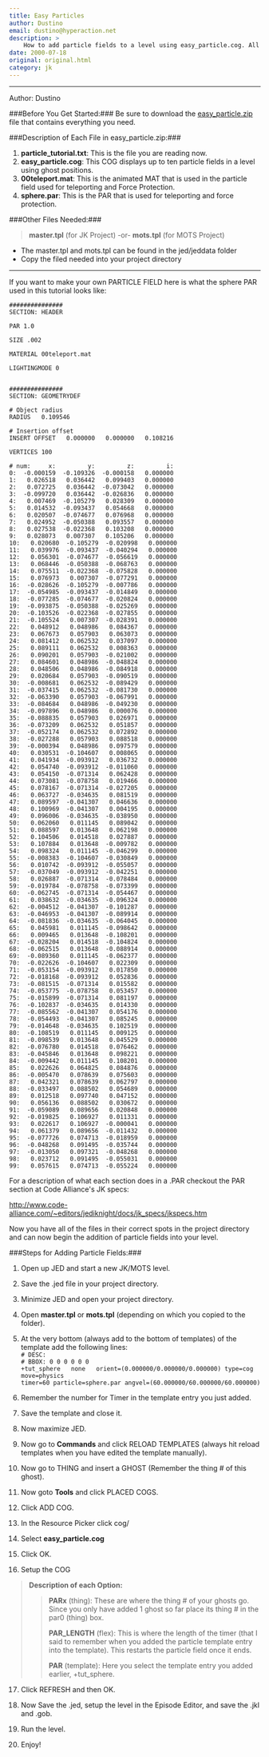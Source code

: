 ```yaml
---
title: Easy Particles
author: Dustino
email: dustino@hyperaction.net
description: >
    How to add particle fields to a level using easy_particle.cog. All the files needed for the tutorial are included in the zip.
date: 2000-07-18
original: original.html
category: jk
---
```

-----

Author: Dustino

###Before You Get Started:###
Be sure to download the [easy\_particle.zip](easy_particle.zip) file
that contains everything you need.

###Description of Each File in easy\_particle.zip:###
1.  **particle\_tutorial.txt**: This is the file you are reading now.
2.  **easy\_particle.cog**: This COG displays up to ten particle fields
in a level using ghost positions.
3.  **00teleport.mat**: This is the animated MAT that is used in the
particle field used for teleporting and Force Protection.
4.  **sphere.par**: This is the PAR that is used for teleporting and
force protection.

###Other Files Needed:###
> **master.tpl** (for JK Project) -or- **mots.tpl** (for MOTS Project)

- The master.tpl and mots.tpl can be found in the jed/jeddata folder
- Copy the filed needed into your project directory

-----

If you want to make your own PARTICLE FIELD here is what the sphere PAR
used in this tutorial looks like:

```
###############
SECTION: HEADER

PAR 1.0

SIZE .002

MATERIAL 00teleport.mat

LIGHTINGMODE 0


###############
SECTION: GEOMETRYDEF

# Object radius
RADIUS   0.109546

# Insertion offset
INSERT OFFSET   0.000000   0.000000   0.108216

VERTICES 100

# num:     x:         y:         z:         i:
0:  -0.000159  -0.109326  -0.000158   0.000000
1:   0.026518   0.036442   0.099403   0.000000
2:   0.072725   0.036442  -0.073042   0.000000
3:  -0.099720   0.036442  -0.026836   0.000000
4:   0.007469  -0.105279   0.028309   0.000000
5:   0.014532  -0.093437   0.054668   0.000000
6:   0.020507  -0.074677   0.076968   0.000000
7:   0.024952  -0.050388   0.093557   0.000000
8:   0.027538  -0.022368   0.103208   0.000000
9:   0.028073   0.007307   0.105206   0.000000
10:   0.020680  -0.105279  -0.020998   0.000000
11:   0.039976  -0.093437  -0.040294   0.000000
12:   0.056301  -0.074677  -0.056619   0.000000
13:   0.068446  -0.050388  -0.068763   0.000000
14:   0.075511  -0.022368  -0.075828   0.000000
15:   0.076973   0.007307  -0.077291   0.000000
16:  -0.028626  -0.105279  -0.007786   0.000000
17:  -0.054985  -0.093437  -0.014849   0.000000
18:  -0.077285  -0.074677  -0.020824   0.000000
19:  -0.093875  -0.050388  -0.025269   0.000000
20:  -0.103526  -0.022368  -0.027855   0.000000
21:  -0.105524   0.007307  -0.028391   0.000000
22:   0.048912   0.048986   0.084367   0.000000
23:   0.067673   0.057903   0.063073   0.000000
24:   0.081412   0.062532   0.037097   0.000000
25:   0.089111   0.062532   0.008363   0.000000
26:   0.090201   0.057903  -0.021002   0.000000
27:   0.084601   0.048986  -0.048824   0.000000
28:   0.048506   0.048986  -0.084918   0.000000
29:   0.020684   0.057903  -0.090519   0.000000
30:  -0.008681   0.062532  -0.089429   0.000000
31:  -0.037415   0.062532  -0.081730   0.000000
32:  -0.063390   0.057903  -0.067991   0.000000
33:  -0.084684   0.048986  -0.049230   0.000000
34:  -0.097896   0.048986   0.000076   0.000000
35:  -0.088835   0.057903   0.026971   0.000000
36:  -0.073209   0.062532   0.051857   0.000000
37:  -0.052174   0.062532   0.072892   0.000000
38:  -0.027288   0.057903   0.088518   0.000000
39:  -0.000394   0.048986   0.097579   0.000000
40:   0.030531  -0.104607   0.008065   0.000000
41:   0.041934  -0.093912   0.036732   0.000000
42:   0.054740  -0.093912  -0.011060   0.000000
43:   0.054150  -0.071314   0.062428   0.000000
44:   0.073081  -0.078758   0.019466   0.000000
45:   0.078167  -0.071314  -0.027205   0.000000
46:   0.063727  -0.034635   0.081519   0.000000
47:   0.089597  -0.041307   0.046636   0.000000
48:   0.100969  -0.041307   0.004195   0.000000
49:   0.096006  -0.034635  -0.038950   0.000000
50:   0.062060   0.011145   0.089042   0.000000
51:   0.088597   0.013648   0.062198   0.000000
52:   0.104506   0.014518   0.027887   0.000000
53:   0.107884   0.013648  -0.009782   0.000000
54:   0.098324   0.011145  -0.046299   0.000000
55:  -0.008383  -0.104607  -0.030849   0.000000
56:   0.010742  -0.093912  -0.055057   0.000000
57:  -0.037049  -0.093912  -0.042251   0.000000
58:   0.026887  -0.071314  -0.078484   0.000000
59:  -0.019784  -0.078758  -0.073399   0.000000
60:  -0.062745  -0.071314  -0.054467   0.000000
61:   0.038632  -0.034635  -0.096324   0.000000
62:  -0.004512  -0.041307  -0.101287   0.000000
63:  -0.046953  -0.041307  -0.089914   0.000000
64:  -0.081836  -0.034635  -0.064045   0.000000
65:   0.045981   0.011145  -0.098642   0.000000
66:   0.009465   0.013648  -0.108201   0.000000
67:  -0.028204   0.014518  -0.104824   0.000000
68:  -0.062515   0.013648  -0.088914   0.000000
69:  -0.089360   0.011145  -0.062377   0.000000
70:  -0.022626  -0.104607   0.022309   0.000000
71:  -0.053154  -0.093912   0.017850   0.000000
72:  -0.018168  -0.093912   0.052836   0.000000
73:  -0.081515  -0.071314   0.015582   0.000000
74:  -0.053775  -0.078758   0.053457   0.000000
75:  -0.015899  -0.071314   0.081197   0.000000
76:  -0.102837  -0.034635   0.014330   0.000000
77:  -0.085562  -0.041307   0.054176   0.000000
78:  -0.054493  -0.041307   0.085245   0.000000
79:  -0.014648  -0.034635   0.102519   0.000000
80:  -0.108519   0.011145   0.009125   0.000000
81:  -0.098539   0.013648   0.045529   0.000000
82:  -0.076780   0.014518   0.076462   0.000000
83:  -0.045846   0.013648   0.098221   0.000000
84:  -0.009442   0.011145   0.108201   0.000000
85:   0.022626   0.064825   0.084876   0.000000
86:  -0.005470   0.078639   0.075603   0.000000
87:   0.042321   0.078639   0.062797   0.000000
88:  -0.033497   0.088502   0.054689   0.000000
89:   0.012518   0.097740   0.047152   0.000000
90:   0.056136   0.088502   0.030672   0.000000
91:  -0.059089   0.089656   0.020848   0.000000
92:  -0.019825   0.106927   0.011331   0.000000
93:   0.022617   0.106927  -0.000041   0.000000
94:   0.061379   0.089656  -0.011432   0.000000
95:  -0.077726   0.074713  -0.018959   0.000000
96:  -0.048268   0.091495  -0.035744   0.000000
97:  -0.013050   0.097321  -0.048268   0.000000
98:   0.023712   0.091495  -0.055031   0.000000
99:   0.057615   0.074713  -0.055224   0.000000
```
For a description of what each section does in a .PAR checkout the PAR
section at Code Alliance's JK specs:

<http://www.code-alliance.com/~editors/jediknight/docs/jk_specs/jkspecs.htm>

Now you have all of the files in their correct spots in the project
directory and can now begin the addition of particle fields into your
level.

###Steps for Adding Particle Fields:###

1.  Open up JED and start a new JK/MOTS level.

2.  Save the .jed file in your project directory.

3.  Minimize JED and open your project directory.

4.  Open **master.tpl** or **mots.tpl** (depending on which you copied
to the folder).

5.  At the very bottom (always add to the bottom of templates) of the
template add the following lines:  
`# DESC:`  
`# BBOX: 0 0 0 0 0 0`  
`+tut_sphere   none   orient=(0.000000/0.000000/0.000000) type=cog move=physics`  
`timer=60 particle=sphere.par angvel=(60.000000/60.000000/60.000000)`

6.  Remember the number for Timer in the template entry you just added.

7.  Save the template and close it.

8.  Now maximize JED.

9.  Now go to **Commands** and click RELOAD TEMPLATES (always hit reload
templates when you have edited the template manually).

10. Now go to THING and insert a GHOST (Remember the thing \# of this
ghost).

11. Now goto **Tools** and click PLACED COGS.

12. Click ADD COG.

13. In the Resource Picker click cog/

14. Select **easy\_particle.cog**

15. Click OK.

16. Setup the COG
> **Description of each Option:**
>> **PARx** (thing): These are where the thing \# of your ghosts go.
>> Since you only have added 1 ghost so far place its thing \# in the
>> par0 (thing) box.  
>>   
>> **PAR\_LENGTH** (flex): This is where the length of the timer
>> (that I said to remember when you added the particle template
>> entry into the template). This restarts the particle field once it
>> ends.  
>>   
>> **PAR** (template): Here you select the template entry you added
>> earlier, +tut\_sphere.

17. Click REFRESH and then OK.

18. Now Save the .jed, setup the level in the Episode Editor, and save
the .jkl and .gob.

19. Run the level.

20. Enjoy\!
